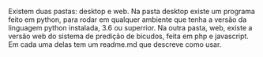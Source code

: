 Existem duas pastas: desktop e web. 
Na pasta desktop existe um programa feito em python, para rodar em qualquer ambiente que tenha
a versão da linguagem python instalada, 3.6 ou superrior.
Na outra pasta, web, existe a versão web do sistema de predição de bicudos, feita em php e javascript.
Em cada uma delas tem um readme.md que descreve como usar.
 
